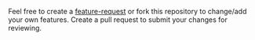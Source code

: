 Feel free to create a [feature-request](https://github.com/johanneslatzel/powershellmodules/issues/new?assignees=&labels=&template=feature_request.md&title=) or fork this repository to change/add your own features. Create a pull request to submit your changes for reviewing.
